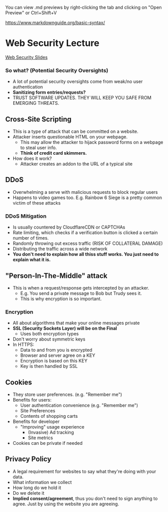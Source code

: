 You can view .md previews by right-clicking the tab and clicking on "Open Preview" or Ctrl+Shift+V

https://www.markdownguide.org/basic-syntax/
# Web Security Lecture
[Web Security Slides](https://drive.google.com/file/d/1hDl4h6nMnARgDQ3vgwYSxIRKLx3x3bRr/view)
### So what? (Potential Security Oversights)
* A lot of potential security oversights come from weak/no user authentication
* **Sanitizing form entries/requests?**
* TRUST SOFTWARE UPDATES. THEY WILL KEEP YOU SAFE FROM EMERGING THREATS.
## Cross-Site Scripting
* This is a type of attack that can be committed on a website.
* Attacker inserts questionable HTML on your webpage.
  * This may allow the attacker to hijack password forms on a webpage to steal user info.
  * **Think of credit card skimmers.**
* How does it work?
  * Attacker creates an addon to the URL of a typical site

## DDoS
* Overwhelming a serve with malicious requests to block regular users
* Happens to video games too. E.g. Rainbow 6 Siege is a pretty common victim of these attacks
### DDoS Mitigation

* Is usually countered by CloudflareCDN or CAPTCHAs
* Rate limiting, which checks if a verification button is clicked a certain number of times.
* Randomly throwing out excess traffic (RISK OF COLLATERAL DAMAGE)
* Distributing the traffic across a wide network
* **You don't need to explain how all thiss stuff works. You just need to explain what it is.**

## "Person-In-The-Middle" attack
* This is when a request/response gets intercepted by an attacker.
  * E.g. You send a private message to Bob but Trudy sees it.
  * This is why encryption is so important.
### Encryption
* All about algorithms that make your online messages private
* **SSL (Security Sockets Layer) will be on the Final**
  * Uses both encryption types
* Don't worry about symmetric keys
* In HTTPS:
  * Data to and from you is encrypted
  * Browser and server agree on a KEY
  * Encryption is based on this KEY
  * Key is then handled by SSL
## Cookies
* They store user preferences. (e.g. "Remember me")
* Benefits for users:
  * User authentication convenience (e.g. "Remember me")
  * Site Preferences
  * Contents of shopping carts
* Benefits for developer
  * "Improving" usage experience
    * (Invasive) Ad tracking
    * Site metrics
* Cookies can be private if needed
## Privacy Policy
* A legal requirement for websites to say what they're doing with your data.
* What information we collect
* How long do we hold it
* Do we delete it
* **Implied consent/agreement**, thus you don't need to sign anything to agree. Just by using the website you are agreeing.